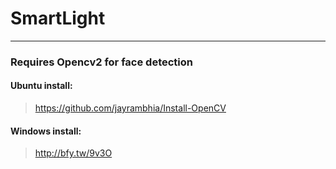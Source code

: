 # SmartLight
-----
### Requires Opencv2 for face detection
#### Ubuntu install:
> https://github.com/jayrambhia/Install-OpenCV

#### Windows install:
> http://bfy.tw/9v3O
